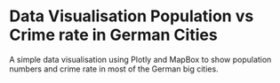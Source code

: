 # Data Visualisation Population vs Crime rate in German Cities
 A simple data visualisation using Plotly and MapBox to show population numbers and crime rate in most of the German big cities.
